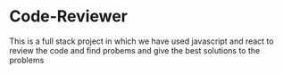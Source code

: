 # Code-Reviewer
This is a full stack project in which we have used javascript and react to review the code and find probems and give the best solutions to the problems
